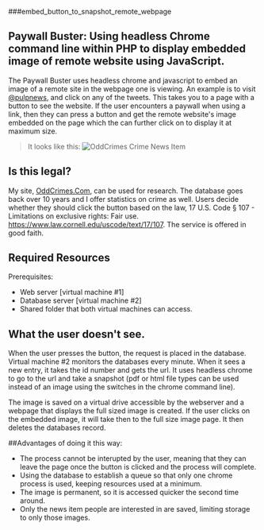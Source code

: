 ###embed_button_to_snapshot_remote_webpage
## Paywall Buster: Using headless Chrome command line within PHP to display embedded image of remote website using JavaScript.

The Paywall Buster uses headless chrome and javascript to embed an image of a remote site in the webpage one is viewing. An example is to visit [@pulpnews](http://twitter.com/pulpnews), and click on any of the tweets. This takes you to a page with a button to see the website. If the user encounters a paywall when using a link, then they can press a button and get the remote website's image embedded on the page which the can further click on to display it at maximum size.

>It looks like this: 
>![OddCrimes Crime News Item](https://oddcrimes.com/o/images/paywall_buster.jpg)

## Is this legal?
My site, [OddCrimes.Com](https://OddCrimes.Com), can be used for research. The database goes back over 10 years and I offer statistics on crime as well. Users decide whether they should click the button based on the law, 17 U.S. Code § 107 - Limitations on exclusive rights: Fair use. https://www.law.cornell.edu/uscode/text/17/107. The service is offered in good faith.

## Required Resources
Prerequisites:
  * Web server [virtual machine #1]
  * Database server [virtual machine #2]
  * Shared folder that both virtual machines can access.

## What the user doesn't see.
When the user presses the button, the request is placed in the database. Virtual machine #2 monitors the databases every minute. When it sees a new entry, it takes the id number and gets the url. It uses headless chrome to go to the url and take a snapshot (pdf or html file types can be used instead of an image using the switches in the chrome command line). 

The image is saved on a virtual drive accessible by the webserver and a webpage that displays the full sized image is created.  If the user clicks on the embedded image, it will take then to the full size image page. It then deletes the databases record.

##Advantages of doing it this way:
 * The process cannot be interupted by the user, meaning that they can leave the page once the button is clicked and the process will complete.
 * Using the database to establish a queue so that only one chrome process is used, keeping resources used at a minimum.
 * The image is permanent, so it is accessed quicker the second time around.
 * Only the news item people are interested in are saved, limiting storage to only those images.
